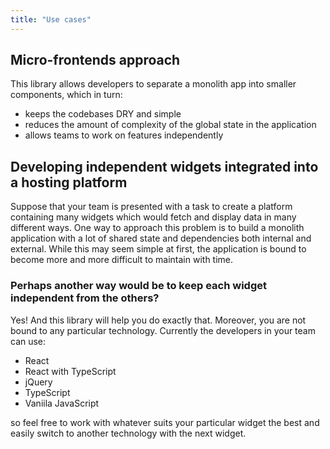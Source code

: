 ```yaml
---
title: "Use cases"
---
```


## Micro-frontends approach

This library allows developers to separate a monolith app into smaller components, which in turn:

- keeps the codebases DRY and simple
- reduces the amount of complexity of the global state in the application
- allows teams to work on features independently

## Developing independent widgets integrated into a hosting platform

Suppose that your team is presented with a task to create a platform containing many widgets which would fetch and display data in many different ways. One way to approach this problem is to build a monolith application with a lot of shared state and dependencies both internal and external. While this may seem simple at first, the application is bound to become more and more difficult to maintain with time.

### Perhaps another way would be to keep each widget independent from the others?

Yes! And this library will help you do exactly that. Moreover, you are not bound to any particular technology. Currently the developers in your team can use:

- React
- React with TypeScript
- jQuery
- TypeScript
- Vaniila JavaScript

so feel free to work with whatever suits your particular widget the best and easily switch to another technology with the next widget.
